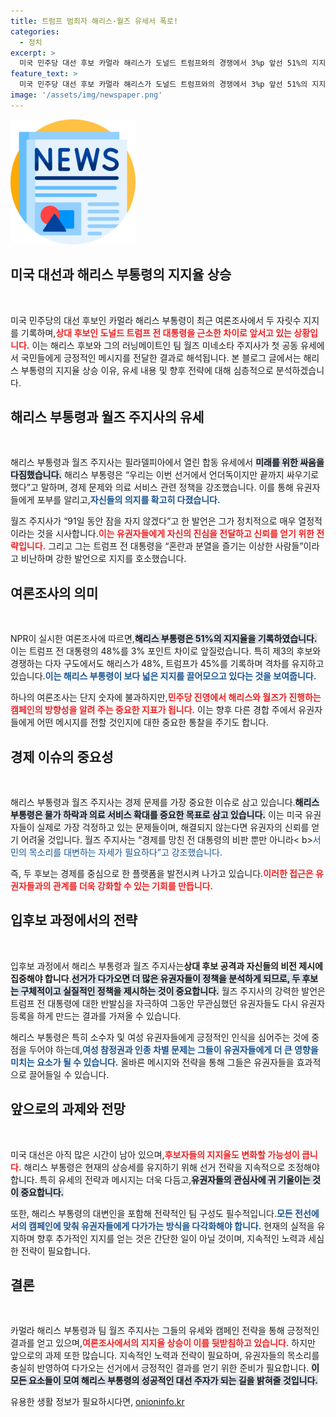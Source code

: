 ```yaml
---
title: 트럼프 범죄자 해리스·월즈 유세서 폭로!
categories:
  - 정치
excerpt: >
  미국 민주당 대선 후보 카멀라 해리스가 도널드 트럼프와의 경쟁에서 3%p 앞선 51%의 지지를 받으며 선두를 달리고 있다. 첫 공동 유세에서 두 후보는 강력한 메시지를 전달하며 선거에 대한 결의를 다졌다. 이 격돌의 향방은 어떻게 될까?
feature_text: >
  미국 민주당 대선 후보 카멀라 해리스가 도널드 트럼프와의 경쟁에서 3%p 앞선 51%의 지지를 받으며 선두를 달리고 있다. 첫 공동 유세에서 두 후보는 강력한 메시지를 전달하며 선거에 대한 결의를 다졌다. 이 격돌의 향방은 어떻게 될까?
image: '/assets/img/newspaper.png'
---
```


<p><img src="/assets/img/newspaper.png" alt="kimp 속보" /></p>

<h2 data-ke-size="size26">미국 대선과 해리스 부통령의 지지율 상승</h2>

<p data-ke-size="size16">&nbsp;</p>

<p>미국 민주당의 대선 후보인 카멀라 해리스 부통령이 최근 여론조사에서 두 자릿수 지지를 기록하며,<b><span style="color: #ee2323;">상대 후보인 도널드 트럼프 전 대통령을 근소한 차이로 앞서고 있는 상황입니다.</span></b> 이는 해리스 후보와 그의 러닝메이트인 팀 월즈 미네소타 주지사가 첫 공동 유세에서 국민들에게 긍정적인 메시지를 전달한 결과로 해석됩니다. 본 블로그 글에서는 해리스 부통령의 지지율 상승 이유, 유세 내용 및 향후 전략에 대해 심층적으로 분석하겠습니다.</p>

<h2 data-ke-size="size26">해리스 부통령과 월즈 주지사의 유세</h2>

<p data-ke-size="size16">&nbsp;</p>

<p>해리스 부통령과 월즈 주지사는 필라델피아에서 열린 합동 유세에서 <b><span style="background-color: #21538527;">미래를 위한 싸움을 다짐했습니다.</span></b> 해리스 부통령은 “우리는 이번 선거에서 언더독이지만 끝까지 싸우기로 했다”고 말하며, 경제 문제와 의료 서비스 관련 정책을 강조했습니다. 이를 통해 유권자들에게 포부를 알리고,<b><span style="color: #1a5490;">자신들의 의지를 확고히 다졌습니다.</span></b></p>

<p>월즈 주지사가 “91일 동안 잠을 자지 않겠다”고 한 발언은 그가 정치적으로 매우 열정적이라는 것을 시사합니다.<b><span style="color: #ee2323;">이는 유권자들에게 자신의 진심을 전달하고 신뢰를 얻기 위한 전략입니다.</span></b> 그리고 그는 트럼프 전 대통령을 “혼란과 분열을 즐기는 이상한 사람들”이라고 비난하며 강한 발언으로 지지를 호소했습니다.</p>

<h2 data-ke-size="size26">여론조사의 의미</h2>

<p data-ke-size="size16">&nbsp;</p>

<p>NPR이 실시한 여론조사에 따르면,<b><span style="background-color: #21538527;">해리스 부통령은 51%의 지지율을 기록하였습니다.</span></b> 이는 트럼프 전 대통령의 48%를 3% 포인트 차이로 앞질렀습니다. 특히 제3의 후보와 경쟁하는 다자 구도에서도 해리스가 48%, 트럼프가 45%를 기록하며 격차를 유지하고 있습니다.<b><span style="color: #1a5490;">이는 해리스 부통령이 보다 넓은 지지를 끌어모으고 있다는 것을 보여줍니다.</span></b></p>

<p>하나의 여론조사는 단지 숫자에 불과하지만,<b><span style="color: #ee2323;">민주당 진영에서 해리스와 월즈가 진행하는 캠페인의 방향성을 알려 주는 중요한 지표가 됩니다.</span></b> 이는 향후 다른 경합 주에서 유권자들에게 어떤 메시지를 전할 것인지에 대한 중요한 통찰을 주기도 합니다.</p>

<h2 data-ke-size="size26">경제 이슈의 중요성</h2>

<p data-ke-size="size16">&nbsp;</p>

<p>해리스 부통령과 월즈 주지사는 경제 문제를 가장 중요한 이슈로 삼고 있습니다.<b><span style="background-color: #21538527;">해리스 부통령은 물가 하락과 의료 서비스 확대를 중요한 목표로 삼고 있습니다.</span></b> 이는 미국 유권자들이 실제로 가장 걱정하고 있는 문제들이며, 해결되지 않는다면 유권자의 신뢰를 얻기 어려울 것입니다. 월즈 주지사는 “경제를 망친 전 대통령의 비판 뿐만 아니라&lt; b><span style="color: #1a5490;">서민의 목소리를 대변하는 자세가 필요하다”고 강조했습니다.</span></b></p>

<p>즉, 두 후보는 경제를 중심으로 한 플랫폼을 발전시켜 나가고 있습니다.<b><span style="color: #ee2323;">이러한 접근은 유권자들과의 관계를 더욱 강화할 수 있는 기회를 만듭니다.</span></b></p>

<h2 data-ke-size="size26">입후보 과정에서의 전략</h2>

<p data-ke-size="size16">&nbsp;</p>

<p>입후보 과정에서 해리스 부통령과 월즈 주지사는<strong><b>상대 후보 공격과 자신들의 비전 제시에 집중해야 합니다</b></strong>.<b><span style="background-color: #21538527;">선거가 다가오면 더 많은 유권자들이 정책을 분석하게 되므로, 두 후보는 구체적이고 실질적인 정책을 제시하는 것이 중요합니다.</span></b> 월즈 주지사의 강력한 발언은 트럼프 전 대통령에 대한 반발심을 자극하여 그동안 무관심했던 유권자들도 다시 유권자 등록을 하게 만드는 결과를 가져올 수 있습니다.</p>

<p>해리스 부통령은 특히 소수자 및 여성 유권자들에게 긍정적인 인식을 심어주는 것에 중점을 두어야 하는데,<b><span style="color: #1a5490;">여성 참정권과 인종 차별 문제는 그들이 유권자들에게 더 큰 영향을 미치는 요소가 될 수 있습니다.</span></b> 올바른 메시지와 전략을 통해 그들은 유권자들을 효과적으로 끌어들일 수 있습니다.</p>

<h2 data-ke-size="size26">앞으로의 과제와 전망</h2>

<p data-ke-size="size16">&nbsp;</p>

<p>미국 대선은 아직 많은 시간이 남아 있으며,<b><span style="color: #ee2323;">후보자들의 지지율도 변화할 가능성이 큽니다.</span></b> 해리스 부통령은 현재의 상승세를 유지하기 위해 선거 전략을 지속적으로 조정해야 합니다. 특히 유세의 전략과 메시지는 더욱 다듬고,<b><span style="background-color: #21538527;">유권자들의 관심사에 귀 기울이는 것이 중요합니다.</span></b></p>

<p>또한, 해리스 부통령의 대변인을 포함해 전략적인 팀 구성도 필수적입니다.<b><span style="color: #1a5490;">모든 전선에서의 캠페인에 맞춰 유권자들에게 다가가는 방식을 다각화해야 합니다.</span></b> 현재의 실적을 유지하며 향후 추가적인 지지를 얻는 것은 간단한 일이 아닐 것이며, 지속적인 노력과 세심한 전략이 필요합니다.</p>

<h2 data-ke-size="size26">결론</h2>

<p data-ke-size="size16">&nbsp;</p>

<p>카멀라 해리스 부통령과 팀 월즈 주지사는 그들의 유세와 캠페인 전략을 통해 긍정적인 결과를 얻고 있으며,<b><span style="color: #ee2323;">여론조사에서의 지지율 상승이 이를 뒷받침하고 있습니다.</span></b> 하지만 앞으로의 과제 또한 많습니다. 지속적인 노력과 전략이 필요하며, 유권자들의 목소리를 충실히 반영하여 다가오는 선거에서 긍정적인 결과를 얻기 위한 준비가 필요합니다. <b><span style="background-color: #21538527;">이 모든 요소들이 모여 해리스 부통령의 성공적인 대선 주자가 되는 길을 밝혀줄 것입니다.</span></b></p>
유용한 생활 정보가 필요하시다면, <a href="https://onioninfo.kr" rel="dofollow">onioninfo.kr</a>


